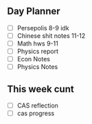 ## Day Planner
- [ ] Persepolis 8-9 idk
- [ ] Chinese shit notes 11-12
- [ ] Math hws 9-11
- [ ] Physics report
- [ ] Econ Notes
- [ ] Physics Notes

## This week cunt
- [ ] CAS reflection
- [ ] cas progress